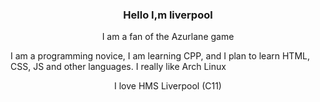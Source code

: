 <h3 align="center">Hello I,m liverpool</h3>
<p align="center">I am a fan of the Azurlane game</p>
  
<p>
     I am a programming novice, I am learning CPP, and I plan to learn HTML, CSS, JS and other languages. I really like Arch Linux
</p>

<p align="center">I love HMS Liverpool (C11)</p>

